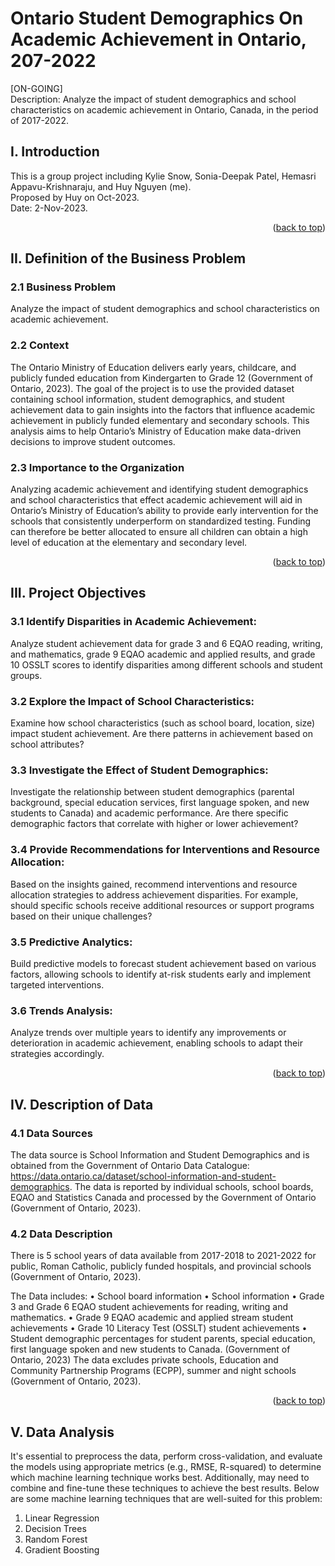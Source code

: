 # Ontario Student Demographics On Academic Achievement in Ontario, 207-2022
[ON-GOING] <br />
Description: Analyze the impact of student demographics and school characteristics on academic achievement in Ontario, Canada, in the period of 2017-2022. 

<!-- INTRODUCTION -->
## I. Introduction
This is a group project including Kylie Snow, Sonia-Deepak Patel, Hemasri Appavu-Krishnaraju, and Huy Nguyen (me).<br />
Proposed by Huy on Oct-2023. <br />
Date: 2-Nov-2023. <br />
<p align="right">(<a href="#readme-top">back to top</a>)</p>

<!-- II. DEFINITION OF BUSINESS PROBLEM -->
## II. Definition of the Business Problem

### 2.1 Business Problem

Analyze the impact of student demographics and school characteristics on academic achievement. <br />

### 2.2 Context

The Ontario Ministry of Education delivers early years, childcare, and publicly funded education from Kindergarten to Grade 12 (Government of Ontario, 2023). The goal of the project is to use the provided dataset containing school information, student demographics, and student achievement data to gain insights into the factors that influence academic achievement in publicly funded elementary and secondary schools. This analysis aims to help Ontario’s Ministry of Education make data-driven decisions to improve student outcomes.

### 2.3 Importance to the Organization

Analyzing academic achievement and identifying student demographics and school characteristics that effect academic achievement will aid in Ontario’s Ministry of Education’s ability to provide early intervention for the schools that consistently underperform on standardized testing. Funding can therefore be better allocated to ensure all children can obtain a high level of education at the elementary and secondary level.

<p align="right">(<a href="#readme-top">back to top</a>)</p>

<!-- III. PROJECT OBJECTIVES -->
## III. Project Objectives

### 3.1 Identify Disparities in Academic Achievement: 

Analyze student achievement data for grade 3 and 6 EQAO reading, writing, and mathematics, grade 9 EQAO academic and applied results, and grade 10 OSSLT scores to identify disparities among different schools and student groups.

### 3.2 Explore the Impact of School Characteristics: 

Examine how school characteristics (such as school board, location, size) impact student achievement. Are there patterns in achievement based on school attributes?

### 3.3 Investigate the Effect of Student Demographics: 

Investigate the relationship between student demographics (parental background, special education services, first language spoken, and new students to Canada) and academic performance. Are there specific demographic factors that correlate with higher or lower achievement?

### 3.4 Provide Recommendations for Interventions and Resource Allocation: 

Based on the insights gained, recommend interventions and resource allocation strategies to address achievement disparities. For example, should specific schools receive additional resources or support programs based on their unique challenges?

### 3.5 Predictive Analytics: 

Build predictive models to forecast student achievement based on various factors, allowing schools to identify at-risk students early and implement targeted interventions.

### 3.6 Trends Analysis: 

Analyze trends over multiple years to identify any improvements or deterioration in academic achievement, enabling schools to adapt their strategies accordingly.

<p align="right">(<a href="#readme-top">back to top</a>)</p>

<!-- IV. DESCRIPTION OF DATA -->
## IV. Description of Data

### 4.1 Data Sources

The data source is School Information and Student Demographics and is obtained from the Government of Ontario Data Catalogue: https://data.ontario.ca/dataset/school-information-and-student-demographics. The data is reported by individual schools, school boards, EQAO and Statistics Canada and processed by the Government of Ontario (Government of Ontario, 2023). 

### 4.2 Data Description

There is 5 school years of data available from 2017-2018 to 2021-2022 for public, Roman Catholic, publicly funded hospitals, and provincial schools (Government of Ontario, 2023). 

The Data includes: 
•	School board information
•	School information 
•	Grade 3 and Grade 6 EQAO student achievements for reading, writing and mathematics. 
•	Grade 9 EQAO academic and applied stream student achievements 
•	Grade 10 Literacy Test (OSSLT) student achievements 
•	Student demographic percentages for student parents, special education, first language spoken and new students to Canada.  (Government of Ontario, 2023)
The data excludes private schools, Education and Community Partnership Programs (ECPP), summer and night schools (Government of Ontario, 2023). 

<p align="right">(<a href="#readme-top">back to top</a>)</p>

<!-- V. DATA ANALYSIS -->
## V. Data Analysis

It's essential to preprocess the data, perform cross-validation, and evaluate the models using appropriate metrics (e.g., RMSE, R-squared) to determine which machine learning technique works best. Additionally, may need to combine and fine-tune these techniques to achieve the best results.
Below are some machine learning techniques that are well-suited for this problem:

1.	Linear Regression
2.	Decision Trees
3.	Random Forest
4.	Gradient Boosting
